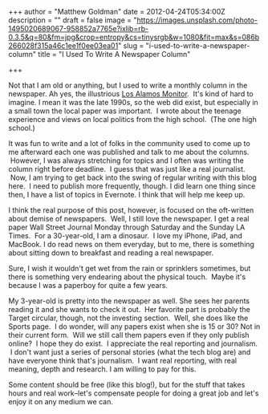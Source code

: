 +++
author = "Matthew Goldman"
date = 2012-04-24T05:34:00Z
description = ""
draft = false
image = "https://images.unsplash.com/photo-1495020689067-958852a7765e?ixlib=rb-0.3.5&q=80&fm=jpg&crop=entropy&cs=tinysrgb&w=1080&fit=max&s=086b266028f315a46c1ee1f0ee03ea01"
slug = "i-used-to-write-a-newspaper-column"
title = "I Used To Write A Newspaper Column"

+++


Not that I am old or anything, but I used to write a monthly column in the newspaper. Ah yes, the illustrious [Los Alamos Monitor](http://www.lamonitor.com).  It's kind of hard to imagine. I mean it was the late 1990s, so the web did exist, but especially in a small town the local paper was important.  I wrote about the teenage experience and views on local politics from the high school.  (The one high school.)

It was fun to write and a lot of folks in the community used to come up to me afterward each one was published and talk to me about the columns.  However, I was always stretching for topics and I often was writing the column right before deadline.  I guess that was just like a real journalist.  Now, I am trying to get back into the swing of regular writing with this blog here.  I need to publish more frequently, though. I did learn one thing since then, I have a list of topics in Evernote. I think that will help me keep up.

I think the real purpose of this post, however, is focused on the oft-written about demise of newspapers.  Well, I still love the newspaper. I get a real paper Wall Street Journal Monday through Saturday and the Sunday LA Times.  For a 30-year-old, I am a dinosaur.  I love my iPhone, iPad, and MacBook. I do read news on them everyday, but to me, there is something about sitting down to breakfast and reading a real newspaper. 

Sure, I wish it wouldn't get wet from the rain or sprinklers sometimes, but there is something very endearing about the physical touch.  Maybe it's because I was a paperboy for quite a few years.

My 3-year-old is pretty into the newspaper as well. She sees her parents reading it and she wants to check it out.  Her favorite part is probably the Target circular, though, not the investing section.  Well, she does like the Sports page.  I do wonder, will any papers exist when she is 15 or 30? Not in their current form.  Will we still call them papers even if they only publish online?  I hope they do exist.  I appreciate the real reporting and journalism.  I don't want just a series of personal stories (what the tech blog are) and have everyone think that's journalism.  I want real reporting, with real meaning, depth and research. I am willing to pay for this.

Some content should be free (like this blog!), but for the stuff that takes hours and real work–let's compensate people for doing a great job and let's enjoy it on any medium we can.

